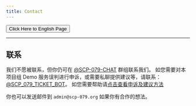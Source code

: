 ```yaml
---
title: Contact
---
```


<link rel="stylesheet" href="/css/chinese.css">
<button onmouseover="PlaySound('totop1')" onmouseout="StopSound('totop1')" onclick="window.location.href = '/contact/';" class="en">Click Here to English Page</button>

---

## 联系

我们不愿被联系，但你仍可在 [\@SCP-079-CHAT](https://t.me/SCP_079_CHAT) 群组联系我们。
如您需要对本项目组 Demo 服务误判进行申诉，或需要私聊提供建议等，请联系：[\@SCP_079_TICKET_BOT](https://t.me/SCP_079_TICKET_BOT)。
如您需要帮助请[点击查看申诉及建议方法](https://telegra.ph/SCP-079-TICKET-12-05)

你也可以发送邮件到 `admin@scp-079.org` 如果你有合作的想法。

<audio src="/audio/page/contact.ogg" autoplay></audio>

